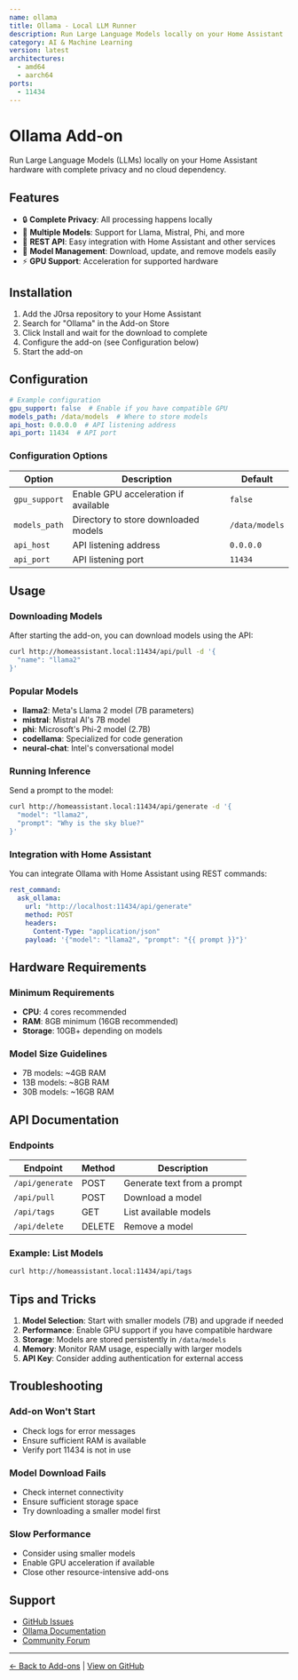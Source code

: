 ```yaml
---
name: ollama
title: Ollama - Local LLM Runner
description: Run Large Language Models locally on your Home Assistant
category: AI & Machine Learning
version: latest
architectures: 
  - amd64
  - aarch64
ports:
  - 11434
---
```


# Ollama Add-on

Run Large Language Models (LLMs) locally on your Home Assistant hardware with complete privacy and no cloud dependency.

## Features

- 🔒 **Complete Privacy**: All processing happens locally
- 🚀 **Multiple Models**: Support for Llama, Mistral, Phi, and more
- 🎯 **REST API**: Easy integration with Home Assistant and other services
- 💾 **Model Management**: Download, update, and remove models easily
- ⚡ **GPU Support**: Acceleration for supported hardware

## Installation

1. Add the J0rsa repository to your Home Assistant
2. Search for "Ollama" in the Add-on Store
3. Click Install and wait for the download to complete
4. Configure the add-on (see Configuration below)
5. Start the add-on

## Configuration

```yaml
# Example configuration
gpu_support: false  # Enable if you have compatible GPU
models_path: /data/models  # Where to store models
api_host: 0.0.0.0  # API listening address
api_port: 11434  # API port
```

### Configuration Options

| Option | Description | Default |
|--------|-------------|---------|
| `gpu_support` | Enable GPU acceleration if available | `false` |
| `models_path` | Directory to store downloaded models | `/data/models` |
| `api_host` | API listening address | `0.0.0.0` |
| `api_port` | API listening port | `11434` |

## Usage

### Downloading Models

After starting the add-on, you can download models using the API:

```bash
curl http://homeassistant.local:11434/api/pull -d '{
  "name": "llama2"
}'
```

### Popular Models

- **llama2**: Meta's Llama 2 model (7B parameters)
- **mistral**: Mistral AI's 7B model
- **phi**: Microsoft's Phi-2 model (2.7B)
- **codellama**: Specialized for code generation
- **neural-chat**: Intel's conversational model

### Running Inference

Send a prompt to the model:

```bash
curl http://homeassistant.local:11434/api/generate -d '{
  "model": "llama2",
  "prompt": "Why is the sky blue?"
}'
```

### Integration with Home Assistant

You can integrate Ollama with Home Assistant using REST commands:

```yaml
rest_command:
  ask_ollama:
    url: "http://localhost:11434/api/generate"
    method: POST
    headers:
      Content-Type: "application/json"
    payload: '{"model": "llama2", "prompt": "{{ prompt }}"}'
```

## Hardware Requirements

### Minimum Requirements
- **CPU**: 4 cores recommended
- **RAM**: 8GB minimum (16GB recommended)
- **Storage**: 10GB+ depending on models

### Model Size Guidelines
- 7B models: ~4GB RAM
- 13B models: ~8GB RAM
- 30B models: ~16GB RAM

## API Documentation

### Endpoints

| Endpoint | Method | Description |
|----------|--------|-------------|
| `/api/generate` | POST | Generate text from a prompt |
| `/api/pull` | POST | Download a model |
| `/api/tags` | GET | List available models |
| `/api/delete` | DELETE | Remove a model |

### Example: List Models

```bash
curl http://homeassistant.local:11434/api/tags
```

## Tips and Tricks

1. **Model Selection**: Start with smaller models (7B) and upgrade if needed
2. **Performance**: Enable GPU support if you have compatible hardware
3. **Storage**: Models are stored persistently in `/data/models`
4. **Memory**: Monitor RAM usage, especially with larger models
5. **API Key**: Consider adding authentication for external access

## Troubleshooting

### Add-on Won't Start
- Check logs for error messages
- Ensure sufficient RAM is available
- Verify port 11434 is not in use

### Model Download Fails
- Check internet connectivity
- Ensure sufficient storage space
- Try downloading a smaller model first

### Slow Performance
- Consider using smaller models
- Enable GPU acceleration if available
- Close other resource-intensive add-ons

## Support

- [GitHub Issues](https://github.com/j0rsa/home-assistant-addons/issues)
- [Ollama Documentation](https://ollama.ai/docs)
- [Community Forum](https://community.home-assistant.io/)

---

[← Back to Add-ons](/addons/) | [View on GitHub](https://github.com/j0rsa/home-assistant-addons/tree/main/ollama)